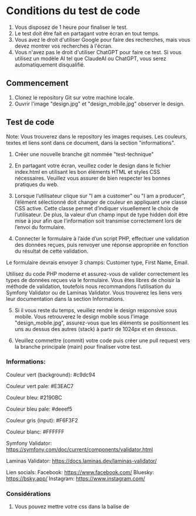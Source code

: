 # Conditions du test de code

1. Vous disposez de 1 heure pour finaliser le test.
2. Le test doit être fait en partagant votre écran en tout temps.
3. Vous avez le droit d'utiliser Google pour faire des recherches, mais vous devez montrer vos recherches à l'écran.
4. Vous n'avez pas le droit d'utiliser ChatGPT pour faire ce test. Si vous utilisez un modèle AI tel que ClaudeAI ou ChatGPT, vous serez automatiquement disqualifié.

## Commencement

1. Clonez le repository Git sur votre machine locale.
2. Ouvrir l'image "design.jpg" et "design_mobile.jpg" observer le design.

## Test de code

Note: Vous trouverez dans le repository les images requises. Les couleurs, textes et liens sont dans ce document, dans la section "informations".

1. Créer une nouvelle branche git nommée "test-technique"

2. En partagant votre écran, veuillez coder le design dans le fichier index.html en utilisant les bon éléments HTML et styles CSS nécessaires. Veuillez vous assurer de bien respecter les bonnes pratiques du web.

3. Lorsque l’utilisateur clique sur "I am a customer" ou "I am a producer", l’élément sélectionné doit changer de couleur en appliquant une classe CSS active. Cette classe permet d’indiquer visuellement le choix de l’utilisateur. De plus, la valeur d’un champ input de type hidden doit être mise à jour afin que l’information soit transmise correctement lors de l’envoi du formulaire.

4. Connecter le formulaire à l’aide d’un script PHP, effectuer une validation des données reçues, puis renvoyer une réponse appropriée en fonction du résultat de cette validation.

Le formulaire devrais envoyer 3 champs: Customer type, First Name, Email.

Utilisez du code PHP moderne et assurez-vous de valider correctement les types de données reçues via le formulaire.
Vous êtes libres de choisir la méthode de validation, toutefois nous recommandons l’utilisation du Symfony Validator ou de Laminas Validator. Vous trouverez les liens vers leur documentation dans la section Informations.

5. Si il vous reste du temps, veuillez rendre le design responsive sous mobile. Vous retrouverez le design mobile sous l'image "design_mobile.jpg", assurez-vous que les éléments se positionnent les uns au dessus des autres (stack) à partir de 1024px et en dessous.

6. Veuillez commettre (commit) votre code puis créer une pull request vers la branche principale (main) pour finaliser votre test.

### Informations:

Couleur vert (background): #c9dc94

Couleur vert pale: #E3EAC7

Couleur bleu: #2190BC

Couleur bleu pale: #deeef5

Couleur gris (input): #F6F3F2

Couleur blanc: #FFFFFF

Symfony Validator: https://symfony.com/doc/current/components/validator.html

Laminas Validator: https://docs.laminas.dev/laminas-validator/ 

Lien socials:
Facebook: https://www.facebook.com/
Bluesky: https://bsky.app/
Instagram: https://www.instagram.com/


### Considérations

1. Vous pouvez mettre votre css dans la balise de <style> mais une feuille externe vous donnerais des points supplémentaires.
2. Assurez-vous d'utiliser le bon éléments HTML aux bons endroits.
3. Un code sématique n'est pas exigé, mais vous donnerais des points supplémentaires.

